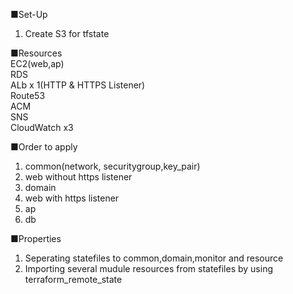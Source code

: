■Set-Up
1. Create S3 for tfstate

■Resources
<br />
EC2(web,ap)
<br />
RDS
<br />
ALb x 1(HTTP & HTTPS Listener)
<br />
Route53
<br />
ACM
<br />
SNS
<br />
CloudWatch x3
<br />

■Order to apply
1. common(network, securitygroup,key_pair)
2. web without https listener
3. domain
4. web with https listener
5. ap
6. db

■Properties
1. Seperating statefiles to common,domain,monitor and resource
2. Importing several mudule resources from statefiles by using terraform_remote_state
